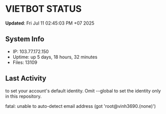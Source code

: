 # VIETBOT STATUS
**Updated**: Fri Jul 11 02:45:03 PM +07 2025

## System Info
- IP: 103.77.172.150
- Uptime: up 5 days, 18 hours, 32 minutes
- Files: 13109

## Last Activity

to set your account's default identity.
Omit --global to set the identity only in this repository.

fatal: unable to auto-detect email address (got 'root@vinh3690.(none)')
